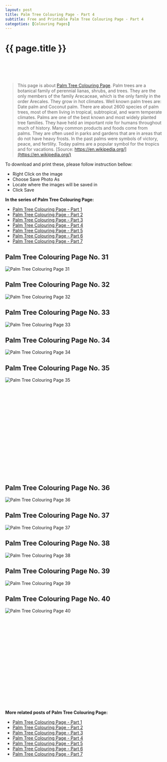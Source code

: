 ```yaml
---
layout: post
title: Palm Tree Colouring Page - Part 4
subtitle: Free and Printable Palm Tree Colouring Page - Part 4
categoties: [Colouring Pages]
---
```

{{ page.title }}
================
<script async src="//pagead2.googlesyndication.com/pagead/js/adsbygoogle.js"></script><!-- UnderTitleAds --> <ins class="adsbygoogle" style="display:inline-block;width:468px;height:60px" data-ad-client="ca-pub-6753140515841889" data-ad-slot="4010138290"></ins><script> (adsbygoogle = window.adsbygoogle || []).push({}); </script>

> This page is about [Palm Tree Colouring Page](https://freecoloringpages.github.io/). Palm trees are a botanical family of perennial lianas, shrubs, and trees. They are the only members of the family Arecaceae, which is the only family in the order Arecales. They grow in hot climates. Well known palm trees are: Date palm and Coconut palm. There are about 2600 species of palm trees, most of them living in tropical, subtropical, and warm temperate climates. Palms are one of the best known and most widely planted tree families. They have held an important role for humans throughout much of history. Many common products and foods come from palms. They are often used in parks and gardens that are in areas that do not have heavy frosts. In the past palms were symbols of victory, peace, and fertility. Today palms are a popular symbol for the tropics and for vacations. [Source: https://en.wikipedia.org/](https://en.wikipedia.org/)

To download and print these, please follow instruction bellow:
* Right Click on the image 
* Choose Save Photo As 
* Locate where the images will be saved in 
* Click Save

**In the series of Palm Tree Colouring Page:**

* [Palm Tree Colouring Page - Part 1](https://freecoloringpages.github.io/2017/12/05/Palm-Tree-Colouring-Page-part-1.html)
* [Palm Tree Colouring Page - Part 2](https://freecoloringpages.github.io/2017/12/05/Palm-Tree-Colouring-Page-part-2.html)
* [Palm Tree Colouring Page - Part 3](https://freecoloringpages.github.io/2017/12/05/Palm-Tree-Colouring-Page-part-3.html)
* [Palm Tree Colouring Page - Part 4](https://freecoloringpages.github.io/2017/12/05/Palm-Tree-Colouring-Page-part-4.html)
* [Palm Tree Colouring Page - Part 5](https://freecoloringpages.github.io/2017/12/05/Palm-Tree-Colouring-Page-part-5.html)
* [Palm Tree Colouring Page - Part 6](https://freecoloringpages.github.io/2017/12/05/Palm-Tree-Colouring-Page-part-6.html)
* [Palm Tree Colouring Page - Part 7](https://freecoloringpages.github.io/2017/12/05/Palm-Tree-Colouring-Page-part-7.html)

## Palm Tree Colouring Page No. 31
![Palm Tree Colouring Page 31](https://freecoloringpages.github.io/img3/Palm-Tree-Colouring-Page%20(31).jpg "Palm Tree Colouring Page 31")

## Palm Tree Colouring Page No. 32
![Palm Tree Colouring Page 32](https://freecoloringpages.github.io/img3/Palm-Tree-Colouring-Page%20(32).jpg "Palm Tree Colouring Page 32")

## Palm Tree Colouring Page No. 33
![Palm Tree Colouring Page 33](https://freecoloringpages.github.io/img3/Palm-Tree-Colouring-Page%20(33).jpg "Palm Tree Colouring Page 33")

## Palm Tree Colouring Page No. 34
![Palm Tree Colouring Page 34](https://freecoloringpages.github.io/img3/Palm-Tree-Colouring-Page%20(34).jpg "Palm Tree Colouring Page 34")

## Palm Tree Colouring Page No. 35
![Palm Tree Colouring Page 35](https://freecoloringpages.github.io/img3/Palm-Tree-Colouring-Page%20(35).jpg "Palm Tree Colouring Page 35")

<script async src="//pagead2.googlesyndication.com/pagead/js/adsbygoogle.js"></script><!-- Texxtonly --><ins class="adsbygoogle" style="display:inline-block;width:336px;height:280px" data-ad-client="ca-pub-6753140515841889" data-ad-slot="3207852233"></ins><script>(adsbygoogle = window.adsbygoogle || []).push({}); </script>

## Palm Tree Colouring Page No. 36
![Palm Tree Colouring Page 36](https://freecoloringpages.github.io/img3/Palm-Tree-Colouring-Page%20(36).jpg "Palm Tree Colouring Page 36")

## Palm Tree Colouring Page No. 37
![Palm Tree Colouring Page 37](https://freecoloringpages.github.io/img3/Palm-Tree-Colouring-Page%20(37).jpg "Palm Tree Colouring Page 37")

## Palm Tree Colouring Page No. 38
![Palm Tree Colouring Page 38](https://freecoloringpages.github.io/img3/Palm-Tree-Colouring-Page%20(38).jpg "Palm Tree Colouring Page 38")

## Palm Tree Colouring Page No. 39
![Palm Tree Colouring Page 39](https://freecoloringpages.github.io/img3/Palm-Tree-Colouring-Page%20(39).jpg "Palm Tree Colouring Page 39")

## Palm Tree Colouring Page No. 40
![Palm Tree Colouring Page 40](https://freecoloringpages.github.io/img3/Palm-Tree-Colouring-Page%20(40).jpg "Palm Tree Colouring Page 40")

<script async src="//pagead2.googlesyndication.com/pagead/js/adsbygoogle.js"></script><!-- Texxtonly --><ins class="adsbygoogle" style="display:inline-block;width:336px;height:280px" data-ad-client="ca-pub-6753140515841889" data-ad-slot="3207852233"></ins><script>(adsbygoogle = window.adsbygoogle || []).push({}); </script>

**More related posts of Palm Tree Colouring Page:**

* [Palm Tree Colouring Page - Part 1](https://freecoloringpages.github.io/2017/12/05/Palm-Tree-Colouring-Page-part-1.html)
* [Palm Tree Colouring Page - Part 2](https://freecoloringpages.github.io/2017/12/05/Palm-Tree-Colouring-Page-part-2.html)
* [Palm Tree Colouring Page - Part 3](https://freecoloringpages.github.io/2017/12/05/Palm-Tree-Colouring-Page-part-3.html)
* [Palm Tree Colouring Page - Part 4](https://freecoloringpages.github.io/2017/12/05/Palm-Tree-Colouring-Page-part-4.html)
* [Palm Tree Colouring Page - Part 5](https://freecoloringpages.github.io/2017/12/05/Palm-Tree-Colouring-Page-part-5.html)
* [Palm Tree Colouring Page - Part 6](https://freecoloringpages.github.io/2017/12/05/Palm-Tree-Colouring-Page-part-6.html)
* [Palm Tree Colouring Page - Part 7](https://freecoloringpages.github.io/2017/12/05/Palm-Tree-Colouring-Page-part-7.html)

